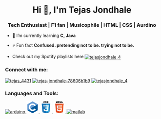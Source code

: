 <h1 align="center">Hi 👋, I'm Tejas Jondhale</h1>
<h3 align="center">Tech Enthusiast | F1 fan | Musicophile | HTML | CSS | Aurdino</h3>

- 🌱 I’m currently learning **C, Java**

- ⚡ Fun fact **Confused. pretending not to be. trying not to be.**
-  Check out my Spotify playlists here <a href="https://https://open.spotify.com/user/hvul3v8cg2eqr5ywg3kv7deds?si=6eced8146da14e58](https://open.spotify.com/user/hvul3v8cg2eqr5ywg3kv7deds?si=6eced8146da14e58" target="blank"><img align="center" src="https://raw.githubusercontent.com/rahuldkjain/github-profile-readme-generator/master/src/images/icons/Social/Spotify.svg" alt="tejasjondhale_4" height="30" width="40" /></a>

<h3 align="left">Connect with me:</h3>
<p align="left">
<a href="https://instagram.com/tejas_4431" target="blank"><img align="center" src="https://raw.githubusercontent.com/rahuldkjain/github-profile-readme-generator/master/src/images/icons/Social/instagram.svg" alt="tejas_4431" height="30" width="40" /></a>
<a href="https://linkedin.com/in/tejas-jondhale-78606b1b9" target="blank"><img align="center" src="https://raw.githubusercontent.com/rahuldkjain/github-profile-readme-generator/master/src/images/icons/Social/linked-in-alt.svg" alt="tejas-jondhale-78606b1b9" height="30" width="40" /></a>
<a href="https://twitter.com/tejasjondhale_4" target="blank"><img align="center" src="https://raw.githubusercontent.com/rahuldkjain/github-profile-readme-generator/master/src/images/icons/Social/twitter.svg" alt="tejasjondhale_4" height="30" width="40" /></a>
</p>

<h3 align="left">Languages and Tools:</h3>
<p align="left"> <a href="https://www.arduino.cc/" target="_blank" rel="noreferrer"> <img src="https://cdn.worldvectorlogo.com/logos/arduino-1.svg" alt="arduino" width="40" height="40"/> </a> <a href="https://www.cprogramming.com/" target="_blank" rel="noreferrer"> <img src="https://raw.githubusercontent.com/devicons/devicon/master/icons/c/c-original.svg" alt="c" width="40" height="40"/> </a> <a href="https://www.w3schools.com/css/" target="_blank" rel="noreferrer"> <img src="https://raw.githubusercontent.com/devicons/devicon/master/icons/css3/css3-original-wordmark.svg" alt="css3" width="40" height="40"/> </a> <a href="https://www.w3.org/html/" target="_blank" rel="noreferrer"> <img src="https://raw.githubusercontent.com/devicons/devicon/master/icons/html5/html5-original-wordmark.svg" alt="html5" width="40" height="40"/> </a> <a href="https://www.mathworks.com/" target="_blank" rel="noreferrer"> <img src="https://upload.wikimedia.org/wikipedia/commons/2/21/Matlab_Logo.png" alt="matlab" width="40" height="40"/> </a> </p>
